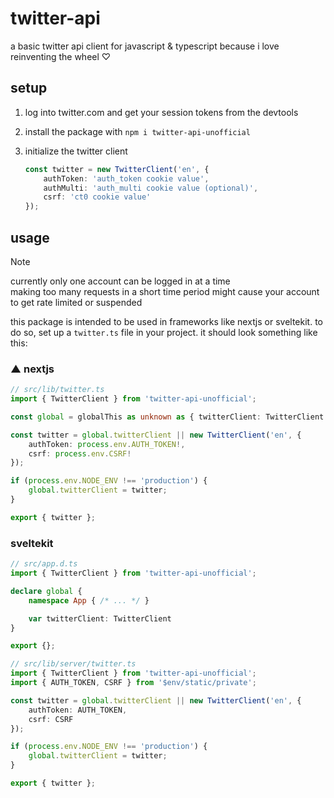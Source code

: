 # twitter-api

a basic twitter api client for javascript & typescript because i love reinventing the wheel ♡

## setup

1. log into twitter.com and get your session tokens from the devtools
2. install the package with `npm i twitter-api-unofficial`
3. initialize the twitter client

    ```typescript
    const twitter = new TwitterClient('en', {
        authToken: 'auth_token cookie value',
        authMulti: 'auth_multi cookie value (optional)',
        csrf: 'ct0 cookie value'
    });
    ```

## usage

> [!NOTE]
> currently only one account can be logged in at a time  
> making too many requests in a short time period might cause your account to get rate limited or suspended

this package is intended to be used in frameworks like nextjs or sveltekit. to do so, set up a `twitter.ts` file in your project. it should look something like this:

### ▲ nextjs

```typescript
// src/lib/twitter.ts
import { TwitterClient } from 'twitter-api-unofficial';

const global = globalThis as unknown as { twitterClient: TwitterClient };

const twitter = global.twitterClient || new TwitterClient('en', {
    authToken: process.env.AUTH_TOKEN!,
    csrf: process.env.CSRF!
});

if (process.env.NODE_ENV !== 'production') {
    global.twitterClient = twitter;
}

export { twitter };
```

### sveltekit

```typescript
// src/app.d.ts
import { TwitterClient } from 'twitter-api-unofficial';

declare global {
    namespace App { /* ... */ }

    var twitterClient: TwitterClient
}

export {};
```

```typescript
// src/lib/server/twitter.ts
import { TwitterClient } from 'twitter-api-unofficial';
import { AUTH_TOKEN, CSRF } from '$env/static/private';

const twitter = global.twitterClient || new TwitterClient('en', {
    authToken: AUTH_TOKEN,
    csrf: CSRF
});

if (process.env.NODE_ENV !== 'production') {
    global.twitterClient = twitter;
}

export { twitter };
```
